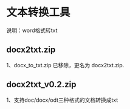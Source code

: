 # 文本转换工具

说明：word格式转txt
    
## docx2txt.zip    
   
1、docx_to_txt.zip 已移除，更名为 docx2txt.zip.
	


## docx2txt_v0.2.zip

1、支持doc/docx/odt三种格式的文档转换成txt
